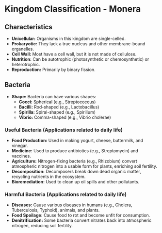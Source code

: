 
# Kingdom Classification - Monera

## Characteristics

*   **Unicellular:** Organisms in this kingdom are single-celled.
*   **Prokaryotic:** They lack a true nucleus and other membrane-bound organelles.
*   **Cell Wall:** Most have a cell wall, but it is not made of cellulose.
*   **Nutrition:** Can be autotrophic (photosynthetic or chemosynthetic) or heterotrophic.
*   **Reproduction:** Primarily by binary fission.

## Bacteria

*   **Shape:** Bacteria can have various shapes:
    *   **Cocci:** Spherical (e.g., Streptococcus)
    *   **Bacilli:** Rod-shaped (e.g., Lactobacillus)
    *   **Spirilla:** Spiral-shaped (e.g., Spirillum)
    *   **Vibrio:** Comma-shaped (e.g., Vibrio cholerae)

### Useful Bacteria (Applications related to daily life)

*   **Food Production:** Used in making yogurt, cheese, buttermilk, and vinegar.
*   **Medicine:** Used to produce antibiotics (e.g., Streptomycin) and vaccines.
*   **Agriculture:** Nitrogen-fixing bacteria (e.g., Rhizobium) convert atmospheric nitrogen into a usable form for plants, enriching soil fertility.
*   **Decomposition:** Decomposers break down dead organic matter, recycling nutrients in the ecosystem.
*   **Bioremediation:** Used to clean up oil spills and other pollutants.

### Harmful Bacteria (Applications related to daily life)

*   **Diseases:** Cause various diseases in humans (e.g., Cholera, Tuberculosis, Typhoid), animals, and plants.
*   **Food Spoilage:** Cause food to rot and become unfit for consumption.
*   **Denitrification:** Some bacteria convert nitrates back into atmospheric nitrogen, reducing soil fertility.
